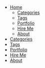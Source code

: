 <div id="nav">
  <ul>
    <li class="submenu">
      <a class="current home" href="/">Home</a>
      <ul class="dropdown mobile-show">
        <li><a href="/categories/">Categories</a></li>
        <li><a href="/tags/">Tags</a></li>
        <li><a href="/portfolio/">Portfolio</a></li>
        <li><a href="/hire-me/">Hire Me</a></li>
        <li><a href="/about/">About</a></li>
      </ul>
    </li>
    <li class="mobile-hide"><a href="/categories/">Categories</a></li>
    <li class="mobile-hide"><a href="/tags/">Tags</a></li>
    <li class="mobile-hide"><a href="/portfolio/">Portfolio</a></li>
    <li class="mobile-hide"><a href="/hire-me/">Hire Me</a></li>
    <li class="mobile-hide"><a href="/about/">About</a></li>
  </ul>
</div><!-- end: #nav -->